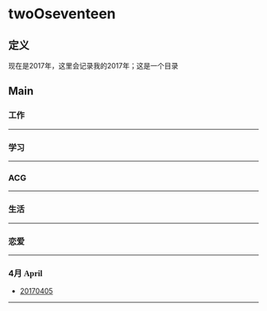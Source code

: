 # twoOseventeen
## 定义  
现在是2017年，这里会记录我的2017年；这是一个目录

## Main  
### 工作

---
### 学习

---
### ACG

---
### 生活

---
### 恋爱

---
### 4月 <font face="Source Code Pro">April</font>
- [20170405](https://github.com/gitNYB/Reading_20170405)
---

